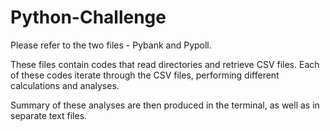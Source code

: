 # Python-Challenge

Please refer to the two files - Pybank and Pypoll.

These files contain codes that read directories and retrieve CSV files.
Each of these codes iterate through the CSV files, performing different calculations and analyses.

Summary of these analyses are then produced in the terminal, as well as in separate text files.
